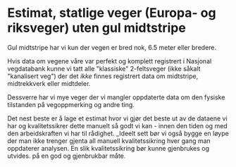 # Estimat, statlige veger (Europa- og riksveger) uten gul midtstripe

Gul midtstripe har vi kun der vegen er bred nok, 6.5 meter eller bredere. 

Hvis data om vegene våre var perfekt og komplett registrert i Nasjonal vegdatabank kunne vi tatt alle 
"klassiske" 2-feltsveger (ikke såkalt "kanalisert veg") der det _ikke_ finnes 
registrert data om midtstripe, 
midtrekkverk eller midtdeler. 

Dessverre har vi mye veger der vi mangler oppdaterte data om den fysiske tilstanden på vegoppmerking og andre ting. 

Det nest beste er å lage et estimat hvor vi gjør det beste ut av de dataene vi har og kvalitetssikrer dette manuelt 
så godt vi kan - innen den tiden 
og med den arbeidskraften vi har til rådighet. _Ideelt sett bør vi også bygge en løype der man ikke trenger gjenta all manuell 
kvalitetssikring hver gang man oppdaterer analysen. En slik kvalitetssikring bør kunne gjenbrukes og utvides. på en god og gjenbrukbar måte.



